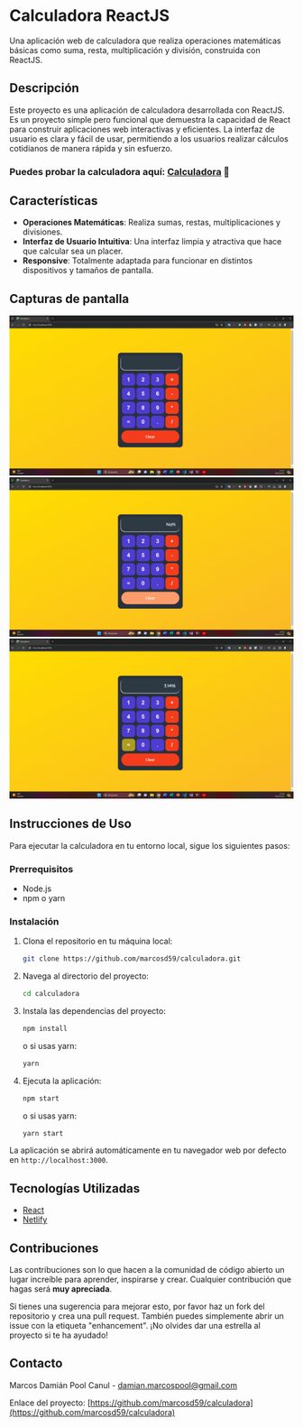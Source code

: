 # Calculadora ReactJS

Una aplicación web de calculadora que realiza operaciones matemáticas básicas como suma, resta, multiplicación y división, construida con ReactJS.

## Descripción

Este proyecto es una aplicación de calculadora desarrollada con ReactJS. Es un proyecto simple pero funcional que demuestra la capacidad de React para construir aplicaciones web interactivas y eficientes. La interfaz de usuario es clara y fácil de usar, permitiendo a los usuarios realizar cálculos cotidianos de manera rápida y sin esfuerzo.

### Puedes probar la calculadora aquí: [Calculadora](https://marcosd59-calculadora.netlify.app/) 📱

## Características

- **Operaciones Matemáticas**: Realiza sumas, restas, multiplicaciones y divisiones.
- **Interfaz de Usuario Intuitiva**: Una interfaz limpia y atractiva que hace que calcular sea un placer.
- **Responsive**: Totalmente adaptada para funcionar en distintos dispositivos y tamaños de pantalla.

## Capturas de pantalla

![Pagina Principal](./src/screenshots/Captura%20de%20pantalla%202024-02-26%20074722.png)
![Operaciones Especiales](./src/screenshots/Captura%20de%20pantalla%202024-02-26%20074818.png)
![Calculos Basicos](./src/screenshots/Captura%20de%20pantalla%202024-02-26%20074857.png)

## Instrucciones de Uso

Para ejecutar la calculadora en tu entorno local, sigue los siguientes pasos:

### Prerrequisitos

- Node.js
- npm o yarn

### Instalación

1. Clona el repositorio en tu máquina local:

   ```sh
   git clone https://github.com/marcosd59/calculadora.git
   ```

2. Navega al directorio del proyecto:

   ```sh
   cd calculadora
   ```

3. Instala las dependencias del proyecto:

   ```sh
   npm install
   ```

   o si usas yarn:

   ```sh
   yarn
   ```

4. Ejecuta la aplicación:

   ```sh
   npm start
   ```

   o si usas yarn:

   ```sh
   yarn start
   ```

La aplicación se abrirá automáticamente en tu navegador web por defecto en `http://localhost:3000`.

## Tecnologías Utilizadas

- [React](https://reactjs.org/)
- [Netlify](https://www.netlify.com/)

## Contribuciones

Las contribuciones son lo que hacen a la comunidad de código abierto un lugar increíble para aprender, inspirarse y crear. Cualquier contribución que hagas será **muy apreciada**.

Si tienes una sugerencia para mejorar esto, por favor haz un fork del repositorio y crea una pull request. También puedes simplemente abrir un issue con la etiqueta "enhancement".
¡No olvides dar una estrella al proyecto si te ha ayudado!

## Contacto

Marcos Damián Pool Canul - damian.marcospool@gmail.com

Enlace del proyecto: [https://github.com/marcosd59/calculadora](https://github.com/marcosd59/calculadora)
